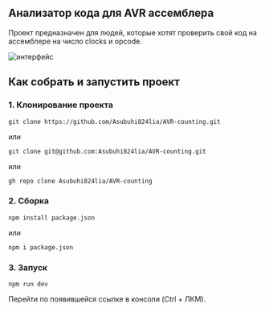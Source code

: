 ## Анализатор кода для AVR ассемблера

Проект предназначен для людей, которые хотят проверить свой код на ассемблере на число clocks и opcode.

![интерфейс](http://d.zaix.ru/xoUA.png)

## Как собрать и запустить проект

### 1. Клонирование проекта
```
git clone https://github.com/Asubuhi824lia/AVR-counting.git
```
или
```
git clone git@github.com:Asubuhi824lia/AVR-counting.git
```
или
```
gh repo clone Asubuhi824lia/AVR-counting
```
### 2. Сборка
```
npm install package.json
```
или
```
npm i package.json
```

### 3. Запуск
```
npm run dev
```
Перейти по появившейся ссылке в консоли (Ctrl + ЛКМ).
